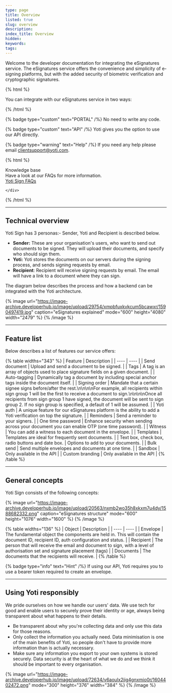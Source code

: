 ```yaml
---
type: page
title: Overview
listed: true
slug: overview
description: 
index_title: Overview
hidden: 
keywords: 
tags: 
---
```


Welcome to the developer documentation for integrating the eSignatures service. The eSignatures service offers the convenience and simplicity of e-signing platforms, but with the added security of biometric verification and cryptographic signatures.

{% html %}
<p class="text-left">You can integrate with our eSignatures service in <span class="blue"> two </span> ways:</p>
{% /html %}

{% badge type="custom" text="PORTAL" /%} No need to write any code.

{% badge type="custom" text="API" /%} Yoti gives you the option to use our API directly.

{% badge type="warning" text="Help" /%} If you need any help please email [clientsupport@yoti.com](mailto:clientsupport@yoti.com).

{% html %}
<div class="alert-know">
    <div class="alert-title" id="know">
        Knowledge base
    </div>
    <div class="alert-text">
Have a look at our FAQs for more information.    </div>
    <div class="alert-links"> 
       <a href="https://support.yoti.com/hc/en-us/sections/360000855254-Yoti-Sign">Yoti Sign FAQs</a>

    </div>
</div>
{% /html %}

---

## Technical overview

Yoti Sign has 3 personas:-  Sender, Yoti and Recipient is described below.

- **Sender:** These are your organisation's users, who want to send out documents to be signed. They will upload their documents, and specify who should sign them.
- **Yoti:** Yoti stores the documents on our servers during the signing process, and sends signing requests by email.
- **Recipient**: Recipient will receive signing requests by email. The email will have a link to a document where they can sign.

The diagram below describes the process and how a backend can be integrated with the Yoti architecture.

{% image url="https://image-archive.developerhub.io/image/upload/29754/xmpbfuxkvkcum5bcawxr/1590497419.jpg" caption="eSignatures explained" mode="600" height="4080" width="2479" %}
{% /image %}

---

## Feature list

Below describes a list of features our service offers:

{% table widths="343" %}
| Feature | Description | 
| ---- | ---- | 
| Send document | Upload and send a document to be signed. | 
| Tags | A tag is an array of objects used to place signature fields on a given document. | 
| Auto-tagging | Dynamically tag a document by including special anchor tags inside the document itself. | 
| Signing order | Mandate that a certain signee signs before/after the rest.\n\n\n\nFor example, all recipients within sign group 1 will be the first to receive a document to sign.\n\n\n\nOnce all recipients from sign group 1 have signed, the document will be sent to sign group 2. If no sign group is specified, a default of 1 will be assumed. | 
| Yoti auth | A unique feature for our eSignatures platform is the ability to add a Yoti verification on top the signature. | 
| Reminders | Send a reminder to your signers. | 
| One time password | Enhance security when sending across your document you can enable OTP (one time password). | 
| Witness | You can add a witness to each document in the envelope. | 
| Templates | Templates are ideal for frequently sent documents. | 
| Text box, check box, radio buttons and date box. | Options to add to your documents. | 
| Bulk send | Send multiple envelopes and documents at one time. | 
| Sandbox | Only available in the API | 
| Custom branding | Only available in the API | 
{% /table %}

---

## General concepts

Yoti Sign consists of the following concepts:

{% image url="https://image-archive.developerhub.io/image/upload/20563/nxmb2wo35h8xkxm7u4dy/1588682332.png" caption="eSignatures structure" mode="600" height="1076" width="1600" %}
{% /image %}

{% table widths="136" %}
| Object | Description | 
| ---- | ---- | 
| Envelope | The fundamental object the components are held in. This will contain the document ID, recipient ID, auth configuration and status. | 
| Recipient | The person that will receive the email and document to sign, with a level of authorisation set and signature placement (tags) | 
| Documents | The documents that the recipients will receive. | 
{% /table %}

{% badge type="info" text="Hint" /%} If using our API, Yoti requires you to use a bearer token required to create an envelope. 

---

## Using Yoti responsibly

We pride ourselves on how we handle our users' data. We use tech for good and enable users to securely prove their identity or age, always being transparent about what happens to their details.

- Be transparent about why you're collecting data and only use this data for those reasons.
- Only collect the information you actually need. Data minimisation is one of the main benefits of Yoti, so people don't have to provide more information than is actually necessary.
- Make sure any information you export to your own systems is stored securely.  Data security is at the heart of what we do and we think it should be important to every organisation.

{% image url="https://image-archive.developerhub.io/image/upload/72634/v6aoulx2jig4gnxmio0r/1604402472.png" mode="300" height="376" width="384" %}
{% /image %}